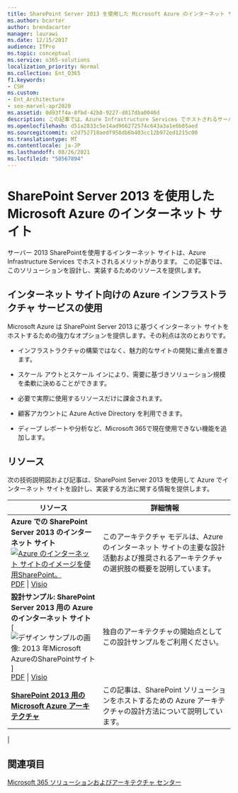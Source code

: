 ```yaml
---
title: SharePoint Server 2013 を使用した Microsoft Azure のインターネット サイト
ms.author: bcarter
author: brendacarter
manager: laurawi
ms.date: 12/15/2017
audience: ITPro
ms.topic: conceptual
ms.service: o365-solutions
localization_priority: Normal
ms.collection: Ent_O365
f1.keywords:
- CSH
ms.custom:
- Ent_Architecture
- seo-marvel-apr2020
ms.assetid: 0d93ff4a-8fbd-42b8-9227-d817dba0046d
description: この記事では、Azure Infrastructure Services でホストされるサーバー 2013 SharePointサイトを設計および実装するためのリソースを提供します。
ms.openlocfilehash: d51a2833c5e14ad966272574c643a3a1e6b05aed
ms.sourcegitcommit: c2d752718aedf958db6b403cc12b972ed1215c00
ms.translationtype: MT
ms.contentlocale: ja-JP
ms.lasthandoff: 08/26/2021
ms.locfileid: "58567894"
---
```

# <a name="internet-sites-in-microsoft-azure-using-sharepoint-server-2013"></a>SharePoint Server 2013 を使用した Microsoft Azure のインターネット サイト

 サーバー 2013 SharePointを使用するインターネット サイトは、Azure Infrastructure Services でホストされるメリットがあります。 この記事では、このソリューションを設計し、実装するためのリソースを提供します。

## <a name="using-azure-infrastructure-services-for-internet-sites"></a>インターネット サイト向けの Azure インフラストラクチャ サービスの使用

Microsoft Azure は SharePoint Server 2013 に基づくインターネット サイトをホストするための強力なオプションを提供します。その利点は次のとおりです。

- インフラストラクチャの構築ではなく、魅力的なサイトの開発に重点を置きます。

- スケール アウトとスケール インにより、需要に基づきソリューション規模を柔軟に決めることができます。

- 必要で実際に使用するリソースだけに課金されます。

- 顧客アカウントに Azure Active Directory を利用できます。

- ディープ レポートや分析など、Microsoft 365で現在使用できない機能を追加します。

## <a name="resources"></a>リソース

次の技術説明図および記事は、SharePoint Server 2013 を使用して Azure でインターネット サイトを設計し、実装する方法に関する情報を提供します。

|リソース|詳細情報|
|---|---|
|**Azure での SharePoint Server 2013 のインターネット サイト** <br/> [![Azure のインターネット サイトのイメージを使用SharePoint。](../media/MS-AZ-SPInternetSites.jpg)](https://go.microsoft.com/fwlink/p/?LinkId=392552) <br/> [PDF](https://go.microsoft.com/fwlink/p/?LinkId=392552) \| [Visio](https://go.microsoft.com/fwlink/p/?LinkId=392551)|このアーキテクチャ モデルは、Azure のインターネット サイトの主要な設計活動および推奨されるアーキテクチャの選択肢の概要を説明しています。|
|**設計サンプル: SharePoint Server 2013 用の Azure のインターネット サイト** <br/> [ ![ デザイン サンプルの画像: 2013 年Microsoft AzureのSharePointサイト ](../media/MS-AZ-InternetSitesDesignSample.jpg) ] <br/> [PDF](https://go.microsoft.com/fwlink/p/?LinkId=392549)  \| [Visio](https://go.microsoft.com/fwlink/p/?LinkId=392548)|独自のアーキテクチャの開始点としてこの設計サンプルをご利用ください。|
|**[SharePoint 2013 用の Microsoft Azure アーキテクチャ](microsoft-azure-architectures-for-sharepoint-2013.md)** <br/> |この記事は、SharePoint ソリューションをホストするための Azure アーキテクチャの設計方法について説明しています。|
|

## <a name="see-also"></a>関連項目

[Microsoft 365 ソリューションおよびアーキテクチャ センター](../solutions/index.yml)